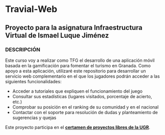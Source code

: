 # Travial-Web

## Proyecto para la asignatura Infraestructura Virtual de Ismael Luque Jiménez


### DESCRIPCIÓN

Este curso voy a realizar como TFG el desarrollo de una aplicación móvil basada en la gamificación para fomentar el turismo en Granada. Como apoyo a esta aplicación, utilizaré este repositorio para desarrollar un servicio web complementario en el que los jugadores podrán acceder a las siguientes funcionalidades:

* Acceder a tutoriales que expliquen el funcionamiento del juego
* Consultar sus estadísticas (lugares visitados, porcentaje de acierto, etc.)
* Comprobar su posición en el ranking de su comunidad y en el nacional
* Contactar con el soporte para resolución de dudas y planteamiento de sugerencias y quejas

Este proyecto participa en el [**certamen de proyectos libres de la UGR**](http://osl.ugr.es/bases-de-los-premios-a-proyectos-libres-de-la-ugr/).

